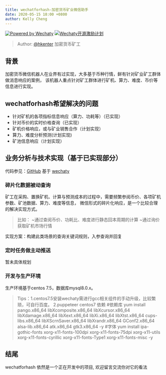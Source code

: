 ```yaml
---
title: wechatforhash-加密货币矿业微信助手
date: 2020-05-15 18:00 +0800
author: Kelly Cheng
---
```


[![Powered by Wechaty](https://img.shields.io/badge/Powered%20By-Wechaty-green.svg)](https://github.com/chatie/wechaty)
[![Wechaty开源激励计划](https://img.shields.io/badge/Wechaty-开源激励计划-green.svg)](https://github.com/juzibot/Welcome/wiki/Everything-about-Wechaty)

> Author: [@hkenter](https://github.com/hkenter) 加密货币矿工
<!--more-->
## 背景
加密货币微信机器人在业界有过实现，大多基于币种行情，鲜有针对矿业矿工群体做消息响应的案例，
该机器人重点针对矿工群体进行矿机、算力、难度、币价等信息进行实现。

## wechatforhash希望解决的问题
- 针对矿机的各项指标信息响应（算力、功耗等）（已实现）
- 针对币价的实时价格查询（已实现）
- 矿机价格响应，或与矿业销售合作（计划实现）
- 算力、难度分析预测(计划实现)
- 矿池信息响应（计划实现）

## 业务分析与技术实现（基于已实现部分）
代码参见：[GitHub](https://github.com/hkenter/wechatforhash)
基于 [wechaty](https://github.com/hkenter/wechatforhash)
### 碎片化数据被动查询 ###
矿工在采购、置换矿机、计算与预测成本的过程中，需要频繁参阅币价、各项矿机参数、矿池数据、算力、难度等信息，
微信形式的碎片化响应，是一个比较合理的解决实现方式。

> 比如：
~通过查阅币价、功耗比、难度进行静态回本周期的计算
~通过询价获取矿机市场行情

实现方案：构建此类场景的查询关键词规则，入参查询并回复

### 定时任务做主动推送 ###
暂未具体规划
 
### 开发与生产环境 ###
生产环境基于centos 7.5，数据库mysql8.0.x。

> Tips：1.centos7.5安装wechaty需进行gcc相关组件的手动升级，比较繁琐，可自行百度。
> 2.puppeteer centos7 依赖
>#依赖库
>yum install pango.x86_64 libXcomposite.x86_64 libXcursor.x86_64 libXdamage.x86_64 libXext.x86_64 libXi.x86_64 libXtst.x86_64 cups-libs.x86_64 libXScrnSaver.x86_64 libXrandr.x86_64 GConf2.x86_64 alsa-lib.x86_64 atk.x86_64 gtk3.x86_64 -y
>#字体
>yum install ipa-gothic-fonts xorg-x11-fonts-100dpi xorg-x11-fonts-75dpi xorg-x11-utils xorg-x11-fonts-cyrillic xorg-x11-fonts-Type1 xorg-x11-fonts-misc -y


 
## 结尾
wechatforhash 依然是一个正在开发中的项目, 欢迎留言交流你对它的看法
